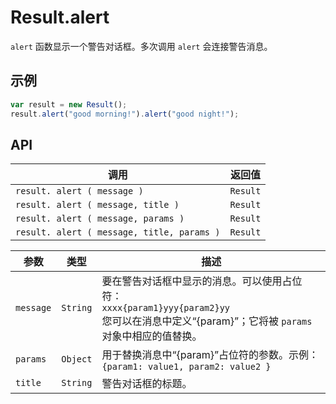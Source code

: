 # Result.alert

`alert` 函数显示一个警告对话框。多次调用 `alert` 会连接警告消息。

## 示例

```javascript
var result = new Result();
result.alert("good morning!").alert("good night!");
```

## API

| 调用 | 返回值 |
|---|---|
| `result. alert ( message )` | `Result` |
| `result. alert ( message, title )` | `Result` |
| `result. alert ( message, params )` | `Result` |
| `result. alert ( message, title, params )` | `Result` |

| 参数 | 类型 | 描述 |
|---|---|---|
| `message` | `String` | 要在警告对话框中显示的消息。可以使用占位符：<br> ```xxxx{param1}yyy{param2}yy``` <br>您可以在消息中定义“{param}”；它将被 `params` 对象中相应的值替换。 |
| `params` | `Object` | 用于替换消息中“{param}”占位符的参数。示例：<br> ```{param1: value1, param2: value2 }``` |
| `title` | `String` | 警告对话框的标题。 |